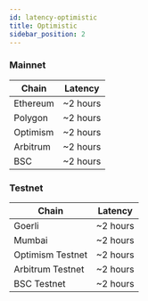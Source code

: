 ```yaml
---
id: latency-optimistic
title: Optimistic
sidebar_position: 2
---
```


### Mainnet
| Chain | Latency |
| --- | --- |
| Ethereum | ~2 hours |
| Polygon | ~2 hours |
| Optimism | ~2 hours |
| Arbitrum | ~2 hours |
| BSC | ~2 hours |

### Testnet

| Chain | Latency |
| --- | --- |
| Goerli | ~2 hours |
| Mumbai | ~2 hours |
| Optimism Testnet | ~2 hours |
| Arbitrum Testnet | ~2 hours |
| BSC Testnet | ~2 hours |